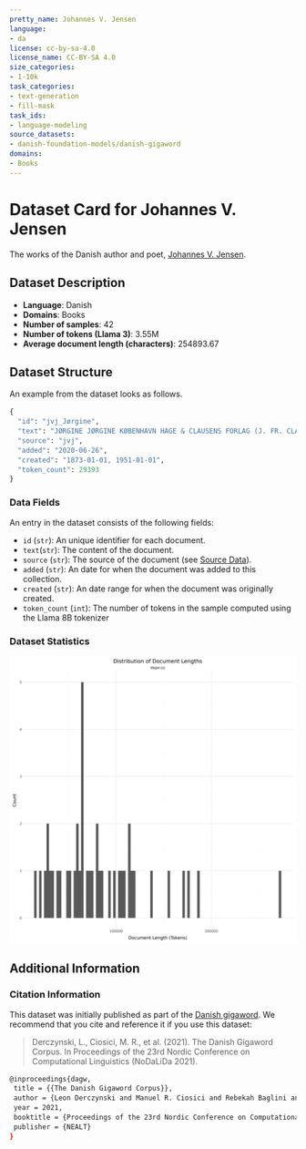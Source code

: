 ```yaml
---
pretty_name: Johannes V. Jensen
language:
- da
license: cc-by-sa-4.0
license_name: CC-BY-SA 4.0
size_categories:
- 1-10k
task_categories:
- text-generation
- fill-mask
task_ids:
- language-modeling
source_datasets:
- danish-foundation-models/danish-gigaword
domains:
- Books
---
```


# Dataset Card for Johannes V. Jensen

<!-- START-SHORT DESCRIPTION -->
The works of the Danish author and poet, [Johannes V. Jensen](https://da.wikipedia.org/wiki/Johannes_V._Jensen).
<!-- END-SHORT DESCRIPTION -->






## Dataset Description


<!-- START-DESC-STATS -->
- **Language**: Danish
- **Domains**: Books
- **Number of samples**: 42
- **Number of tokens (Llama 3)**: 3.55M
- **Average document length (characters)**: 254893.67
<!-- END-DESC-STATS -->



## Dataset Structure
An example from the dataset looks as follows.


<!-- START-SAMPLE -->
```py
{
  "id": "jvj_Jørgine",
  "text": "JØRGINE JØRGINE KØBENHAVN HAGE & CLAUSENS FORLAG (J. FR. CLAUSEN) 1926 JOHANNES V. JENSEN COPYRIGHT [...]",
  "source": "jvj",
  "added": "2020-06-26",
  "created": "1873-01-01, 1951-01-01",
  "token_count": 29393
}
```

### Data Fields

An entry in the dataset consists of the following fields:

- `id` (`str`): An unique identifier for each document.
- `text`(`str`): The content of the document.
- `source` (`str`): The source of the document (see [Source Data](#source-data)).
- `added` (`str`): An date for when the document was added to this collection.
- `created` (`str`): An date range for when the document was originally created.
- `token_count` (`int`): The number of tokens in the sample computed using the Llama 8B tokenizer
<!-- END-SAMPLE -->


### Dataset Statistics

<!-- START-DATASET PLOTS -->
<p align="center">
<img src="./images/dist_document_length.png" width="600" style="margin-right: 10px;" />
</p>
<!-- END-DATASET PLOTS -->


## Additional Information


### Citation Information

This dataset was initially published as part of the [Danish gigaword](https://huggingface.co/danish-foundation-models). We recommend that you cite and reference it if you use this dataset:

> Derczynski, L., Ciosici, M. R., et al. (2021). The Danish Gigaword Corpus. In Proceedings of the 23rd Nordic Conference on Computational Linguistics (NoDaLiDa 2021).

```bash
@inproceedings{dagw,
 title = {{The Danish Gigaword Corpus}},
 author = {Leon Derczynski and Manuel R. Ciosici and Rebekah Baglini and Morten H. Christiansen and Jacob Aarup Dalsgaard and Riccardo Fusaroli and Peter Juel Henrichsen and Rasmus Hvingelby and Andreas Kirkedal and Alex Speed Kjeldsen and Claus Ladefoged and Finn Årup Nielsen and Jens Madsen and Malte Lau Petersen and Jonathan Hvithamar Rystrøm and Daniel Varab},
 year = 2021,
 booktitle = {Proceedings of the 23rd Nordic Conference on Computational Linguistics},
 publisher = {NEALT}
}
```
